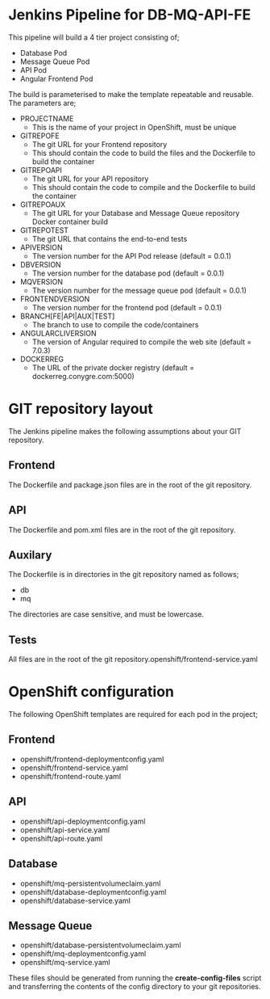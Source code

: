 # Jenkins Pipeline for DB-MQ-API-FE

This pipeline will build a 4 tier project consisting of;
* Database Pod
* Message Queue Pod
* API Pod
* Angular Frontend Pod

The build is parameterised to make the template repeatable and reusable.  The parameters are;
* PROJECTNAME
  * This is the name of your project in OpenShift, must be unique
* GITREPOFE
  * The git URL for your Frontend repository
  * This should contain the code to build the files and the Dockerfile to build the container
* GITREPOAPI
  * The git URL for your API repository
  * This should contain the code to compile and the Dockerfile to build the container
* GITREPOAUX
  * The git URL for your Database and Message Queue repository Docker container build
* GITREPOTEST
  * The git URL that contains the end-to-end tests
* APIVERSION
  * The version number for the API Pod release (default = 0.0.1)
* DBVERSION
  * The version number for the database pod (default = 0.0.1)
* MQVERSION
  * The version number for the message queue pod (default = 0.0.1)
* FRONTENDVERSION
  * The version number for the frontend pod (default = 0.0.1)
* BRANCH[FE|API|AUX|TEST]
  * The branch to use to compile the code/containers
* ANGULARCLIVERSION
  * The version of Angular required to compile the web site (default = 7.0.3)
* DOCKERREG
  * The URL of the private docker registry (default = dockerreg.conygre.com:5000)

# GIT repository layout
The Jenkins pipeline makes the following assumptions about your GIT repository.

## Frontend

The Dockerfile and package.json files are in the root of the git repository.

## API

The Dockerfile and pom.xml files are in the root of the git repository.

## Auxilary

The Dockerfile is in directories in the git repository named as follows;
* db
* mq

The directories are case sensitive, and must be lowercase.

## Tests

All files are in the root of the git repository.openshift/frontend-service.yaml

# OpenShift configuration

The following OpenShift templates are required for each pod in the project;

## Frontend
* openshift/frontend-deploymentconfig.yaml
* openshift/frontend-service.yaml
* openshift/frontend-route.yaml

## API
* openshift/api-deploymentconfig.yaml
* openshift/api-service.yaml
* openshift/api-route.yaml

## Database
* openshift/mq-persistentvolumeclaim.yaml
* openshift/database-deploymentconfig.yaml
* openshift/database-service.yaml

## Message Queue
* openshift/database-persistentvolumeclaim.yaml
* openshift/mq-deploymentconfig.yaml
* openshift/mq-service.yaml

These files should be generated from running the **create-config-files** script and transferring the contents of the config directory to your git repositories.
